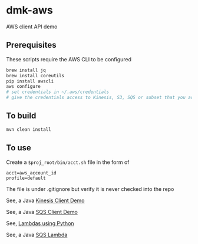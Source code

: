 # dmk-aws
AWS client API demo

## Prerequisites
These scripts require the AWS CLI to be configured

```bash
brew install jq
brew install coreutils
pip install awscli
aws configure
# set credentials in ~/.aws/credentials
# give the credentials access to Kinesis, S3, SQS or subset that you are testing
```

## To build

```bash
mvn clean install
```

## To use
Create a `$proj_root/bin/acct.sh` file in the form of
```
acct=aws_account_id
profile=default
```

The file is under .gitignore but verify it is never checked into the repo

See, a Java [Kinesis Client Demo](kinesis-client/)

See, a Java [SQS Client Demo](sqs-client/)

See, [Lambdas using Python](lambda-python/)

See, a Java [SQS Lambda](sqs-lambda/)
